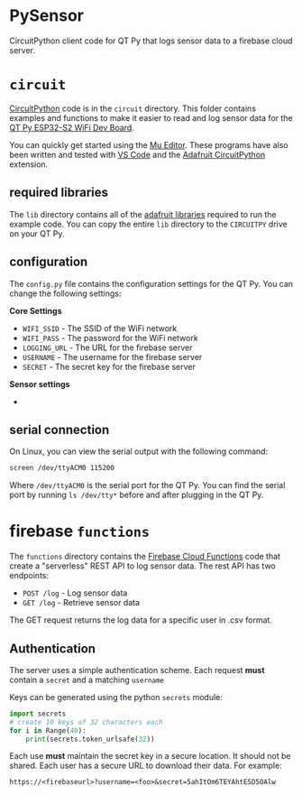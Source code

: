 # PySensor
CircuitPython client code for QT Py that logs sensor data to a firebase cloud server.

`circuit`
=================
[CircuitPython](https://learn.adafruit.com/welcome-to-circuitpython/what-is-circuitpython) code is
in the `circuit` directory. This folder contains examples and functions to make it easier
to read and log sensor data for the [QT Py ESP32-S2 WiFi Dev Board](https://www.adafruit.com/product/5325).

You can quickly get started using the [Mu Editor](https://codewith.mu/). These programs have
also been written and tested with [VS Code](https://code.visualstudio.com/) and the
[Adafruit CircuitPython](https://learn.adafruit.com/adafruit-circuitpython-ide-setup) extension.

required libraries
------------------
The `lib` directory contains all of the [adafruit libraries](https://circuitpython.org/libraries) required
to run the example code. You can copy the entire `lib` directory to the `CIRCUITPY` drive on your QT Py.

configuration
-------------
The `config.py` file contains the configuration settings for the QT Py.
You can change the following settings:

**Core Settings**

- `WIFI_SSID` - The SSID of the WiFi network
- `WIFI_PASS` - The password for the WiFi network
- `LOGGING_URL` - The URL for the firebase server
- `USERNAME` - The username for the firebase server
- `SECRET` - The secret key for the firebase server

**Sensor settings**

- 


serial connection
-----------------
On Linux, you can view the serial output with the following command:

```bash
screen /dev/ttyACM0 115200
```

Where `/dev/ttyACM0` is the serial port for the QT Py. You can find the serial port by running
`ls /dev/tty*` before and after plugging in the QT Py.

firebase `functions`
====================

The `functions` directory contains the [Firebase Cloud Functions](https://firebase.google.com/docs/functions)
code that create a "serverless" REST API to log sensor data. The rest API has two endpoints:

- `POST /log` - Log sensor data
- `GET /log` - Retrieve sensor data

The GET request returns the log data for a specific user in .csv format.

Authentication
--------------
The server uses a simple authentication scheme. Each request **must** contain a `secret`
and a matching `username`

Keys can be generated using the python `secrets` module:

```python
import secrets
# create 10 keys of 32 characters each
for i in Range(40):
    print(secrets.token_urlsafe(32))
```

Each use **must** maintain the secret key in a secure location. It should not be shared.
Each user has a secure URL to download their data. For example:

`https://<firebaseurl>?username=<foo>&secret=5ahItOm6TEYAhtE5D5OAlw`